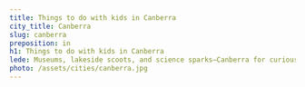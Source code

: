 ```yaml
---
title: Things to do with kids in Canberra
city_title: Canberra
slug: canberra
preposition: in
h1: Things to do with kids in Canberra
lede: Museums, lakeside scoots, and science sparks—Canberra for curious kids.
photo: /assets/cities/canberra.jpg
---
```



